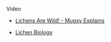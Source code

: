 Video
* [Lichens Are Wild! - Mugsy Explains](https://youtu.be/Tc0nILyks-U?si=pPqoNw9JA3kLqe9_)

* [Lichen Biology](https://youtu.be/wFcgrY9oizc?si=VHAa2rddddTqHFfb)
